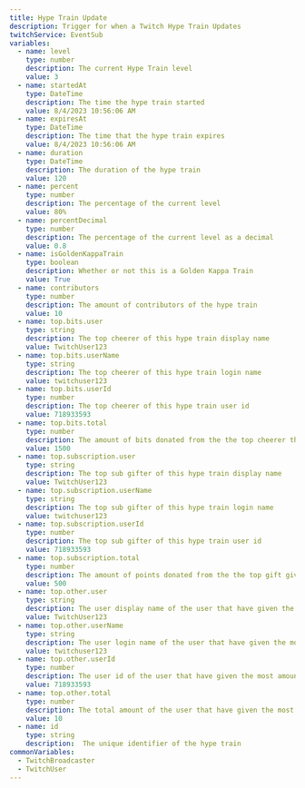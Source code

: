 ```yaml
---
title: Hype Train Update
description: Trigger for when a Twitch Hype Train Updates
twitchService: EventSub
variables:
  - name: level
    type: number
    description: The current Hype Train level
    value: 3
  - name: startedAt
    type: DateTime
    description: The time the hype train started
    value: 8/4/2023 10:56:06 AM
  - name: expiresAt
    type: DateTime
    description: The time that the hype train expires
    value: 8/4/2023 10:56:06 AM
  - name: duration
    type: DateTime
    description: The duration of the hype train
    value: 120
  - name: percent
    type: number
    description: The percentage of the current level
    value: 80%
  - name: percentDecimal
    type: number
    description: The percentage of the current level as a decimal
    value: 0.8
  - name: isGoldenKappaTrain
    type: boolean
    description: Whether or not this is a Golden Kappa Train
    value: True
  - name: contributors
    type: number
    description: The amount of contributors of the hype train
    value: 10
  - name: top.bits.user
    type: string
    description: The top cheerer of this hype train display name
    value: TwitchUser123
  - name: top.bits.userName
    type: string
    description: The top cheerer of this hype train login name
    value: twitchuser123
  - name: top.bits.userId
    type: number
    description: The top cheerer of this hype train user id
    value: 718933593
  - name: top.bits.total
    type: number
    description: The amount of bits donated from the the top cheerer this hype train
    value: 1500
  - name: top.subscription.user
    type: string
    description: The top sub gifter of this hype train display name
    value: TwitchUser123
  - name: top.subscription.userName
    type: string
    description: The top sub gifter of this hype train login name
    value: twitchuser123
  - name: top.subscription.userId
    type: number
    description: The top sub gifter of this hype train user id
    value: 718933593
  - name: top.subscription.total
    type: number
    description: The amount of points donated from the the top gift giver this hype train. Tier 1 = 500 points | Tier 2 = 1000 points | Tier 3 = 2500 points
    value: 500
  - name: top.other.user
    type: string
    description: The user display name of the user that have given the most amount of things that aren't bits/giftsubs this hype train
    value: TwitchUser123
  - name: top.other.userName
    type: string
    description: The user login name of the user that have given the most amount of things that aren't bits/giftsubs this hype train
    value: twitchuser123
  - name: top.other.userId
    type: number
    description: The user id of the user that have given the most amount of things that aren't bits/giftsubs this hype train
    value: 718933593
  - name: top.other.total
    type: number
    description: The total amount of the user that have given the most amount of things that aren't bits/giftsubs this hype train
    value: 10
  - name: id
    type: string
    description:  The unique identifier of the hype train
commonVariables:
  - TwitchBroadcaster
  - TwitchUser
---
```

